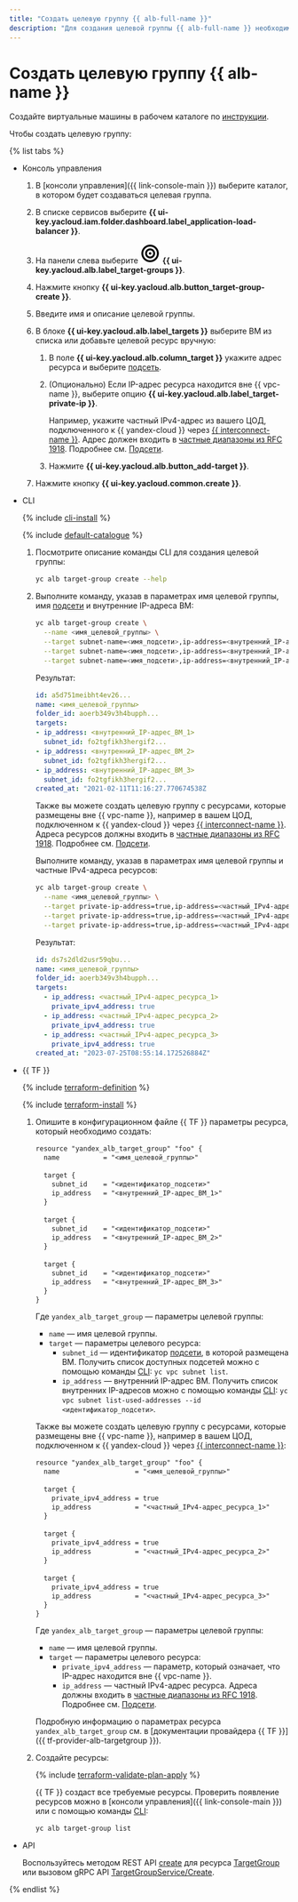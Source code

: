 ```yaml
---
title: "Создать целевую группу {{ alb-full-name }}"
description: "Для создания целевой группы {{ alb-full-name }} необходимо в консоли управления выбрать каталог, в котором будет создаваться целевая группа. В списке сервисов выберите {{ alb-name }}. В меню слева выберите Целевые группы. Нажмите кнопку Создать целевую группу. Введите имя целевой группы. Выберите ВМ. Нажмите кнопку Создать."
---
```


# Создать целевую группу {{ alb-name }}

Создайте виртуальные машины в рабочем каталоге по [инструкции](../../compute/operations/index.md#vm-create).

Чтобы создать целевую группу:

{% list tabs %}

- Консоль управления

  1. В [консоли управления]({{ link-console-main }}) выберите каталог, в котором будет создаваться целевая группа.
  1. В списке сервисов выберите **{{ ui-key.yacloud.iam.folder.dashboard.label_application-load-balancer }}**.
  1. На панели слева выберите ![image](../../_assets/trgroups.svg) **{{ ui-key.yacloud.alb.label_target-groups }}**.
  1. Нажмите кнопку **{{ ui-key.yacloud.alb.button_target-group-create }}**.
  1. Введите имя и описание целевой группы.
  1. В блоке **{{ ui-key.yacloud.alb.label_targets }}** выберите ВМ из списка или добавьте целевой ресурс вручную:

      1. В поле **{{ ui-key.yacloud.alb.column_target }}** укажите адрес ресурса и выберите [подсеть](../../vpc/concepts/network.md#subnet).

      
      1. (Опционально) Если IP-адрес ресурса находится вне {{ vpc-name }}, выберите опцию **{{ ui-key.yacloud.alb.label_target-private-ip }}**.

          Например, укажите частный IPv4-адрес из вашего ЦОД, подключенного к {{ yandex-cloud }} через [{{ interconnect-name }}](../../interconnect/index.yaml). Адрес должен входить в [частные диапазоны из RFC 1918](https://datatracker.ietf.org/doc/html/rfc1918#section-3). Подробнее см. [Подсети](../../vpc/concepts/network.md#subnet).


      1. Нажмите **{{ ui-key.yacloud.alb.button_add-target }}**.

  1. Нажмите кнопку **{{ ui-key.yacloud.common.create }}**.

- CLI

  {% include [cli-install](../../_includes/cli-install.md) %}

  {% include [default-catalogue](../../_includes/default-catalogue.md) %}

  1. Посмотрите описание команды CLI для создания целевой группы:

      ```bash
      yc alb target-group create --help
      ```

  1. Выполните команду, указав в параметрах имя целевой группы, имя [подсети](../../vpc/concepts/network.md#subnet) и внутренние IP-адреса ВМ:

      ```bash
      yc alb target-group create \
        --name <имя_целевой_группы> \
        --target subnet-name=<имя_подсети>,ip-address=<внутренний_IP-адрес_ВМ_1> \
        --target subnet-name=<имя_подсети>,ip-address=<внутренний_IP-адрес_ВМ_2> \
        --target subnet-name=<имя_подсети>,ip-address=<внутренний_IP-адрес_ВМ_3>
      ```

      Результат:

      ```yaml
      id: a5d751meibht4ev26...
      name: <имя_целевой_группы>
      folder_id: aoerb349v3h4bupph...
      targets:
      - ip_address: <внутренний_IP-адрес_ВМ_1>
        subnet_id: fo2tgfikh3hergif2...
      - ip_address: <внутренний_IP-адрес_ВМ_2>
        subnet_id: fo2tgfikh3hergif2...
      - ip_address: <внутренний_IP-адрес_ВМ_3>
        subnet_id: fo2tgfikh3hergif2...
      created_at: "2021-02-11T11:16:27.770674538Z
      ```

      Также вы можете создать целевую группу с ресурсами, которые размещены вне {{ vpc-name }}, например в вашем ЦОД, подключенном к {{ yandex-cloud }} через [{{ interconnect-name }}](../../interconnect/index.yaml). Адреса ресурсов должны входить в [частные диапазоны из RFC 1918](https://datatracker.ietf.org/doc/html/rfc1918#section-3). Подробнее см. [Подсети](../../vpc/concepts/network.md#subnet).
      
      Выполните команду, указав в параметрах имя целевой группы и частные IPv4-адреса ресурсов:
    
      ```bash
      yc alb target-group create \
        --name <имя_целевой_группы> \
        --target private-ip-address=true,ip-address=<частный_IPv4-адрес_ресурса_1> \
        --target private-ip-address=true,ip-address=<частный_IPv4-адрес_ресурса_2> \
        --target private-ip-address=true,ip-address=<частный_IPv4-адрес_ресурса_3>
      ```

      Результат:

      ```yaml
      id: ds7s2dld2usr59qbu...
      name: <имя_целевой_группы>
      folder_id: aoerb349v3h4bupph...
      targets:
        - ip_address: <частный_IPv4-адрес_ресурса_1>
          private_ipv4_address: true
        - ip_address: <частный_IPv4-адрес_ресурса_2>
          private_ipv4_address: true
        - ip_address: <частный_IPv4-адрес_ресурса_3>
          private_ipv4_address: true
      created_at: "2023-07-25T08:55:14.172526884Z"
      ```

- {{ TF }}

  {% include [terraform-definition](../../_tutorials/terraform-definition.md) %}
  
  {% include [terraform-install](../../_includes/terraform-install.md) %}
  
  1. Опишите в конфигурационном файле {{ TF }} параметры ресурса, который необходимо создать:

      ```hcl
      resource "yandex_alb_target_group" "foo" {
        name           = "<имя_целевой_группы>"

        target {
          subnet_id    = "<идентификатор_подсети>"
          ip_address   = "<внутренний_IP-адрес_ВМ_1>"
        }

        target {
          subnet_id    = "<идентификатор_подсети>"
          ip_address   = "<внутренний_IP-адрес_ВМ_2>"
        }

        target {
          subnet_id    = "<идентификатор_подсети>"
          ip_address   = "<внутренний_IP-адрес_ВМ_3>"
        }
      }
      ```

      Где `yandex_alb_target_group` — параметры целевой группы:
      * `name` — имя целевой группы.
      * `target` — параметры целевого ресурса:
        * `subnet_id` — идентификатор [подсети](../../vpc/concepts/network.md#subnet), в которой размещена ВМ. Получить список доступных подсетей можно с помощью команды [CLI](../../cli/quickstart.md): `yc vpc subnet list`.
        * `ip_address` — внутренний IP-адрес ВМ. Получить список внутренних IP-адресов можно с помощью команды [CLI](../../cli/quickstart.md): `yc vpc subnet list-used-addresses --id <идентификатор_подсети>`.

      Также вы можете создать целевую группу с ресурсами, которые размещены вне {{ vpc-name }}, например в вашем ЦОД, подключенном к {{ yandex-cloud }} через [{{ interconnect-name }}](../../interconnect/index.yaml):
      
      ```hcl
      resource "yandex_alb_target_group" "foo" {
        name                   = "<имя_целевой_группы>"

        target {
          private_ipv4_address = true
          ip_address           = "<частный_IPv4-адрес_ресурса_1>"
        }

        target {
          private_ipv4_address = true
          ip_address           = "<частный_IPv4-адрес_ресурса_2>"
        }

        target {
          private_ipv4_address = true
          ip_address           = "<частный_IPv4-адрес_ресурса_3>"
        }
      }
      ```     
      
      Где `yandex_alb_target_group` — параметры целевой группы:
      * `name` — имя целевой группы.
      * `target` — параметры целевого ресурса:
        * `private_ipv4_address` — параметр, который означает, что IP-адрес находится вне {{ vpc-name }}.
        * `ip_address` — частный IPv4-адрес ресурса. Адреса должны входить в [частные диапазоны из RFC 1918](https://datatracker.ietf.org/doc/html/rfc1918#section-3). Подробнее см. [Подсети](../../vpc/concepts/network.md#subnet).

      Подробную информацию о параметрах ресурса `yandex_alb_target_group` см. в [документации провайдера {{ TF }}]({{ tf-provider-alb-targetgroup }}).
  1. Создайте ресурсы:

      {% include [terraform-validate-plan-apply](../../_tutorials/terraform-validate-plan-apply.md) %}

      {{ TF }} создаст все требуемые ресурсы. Проверить появление ресурсов можно в [консоли управления]({{ link-console-main }}) или с помощью команды [CLI](../../cli/quickstart.md):

      ```bash
      yc alb target-group list
      ```

- API

  Воспользуйтесь методом REST API [create](../api-ref/TargetGroup/create.md) для ресурса [TargetGroup](../api-ref/TargetGroup/index.md) или вызовом gRPC API [TargetGroupService/Create](../api-ref/grpc/target_group_service.md#Create).

{% endlist %}
